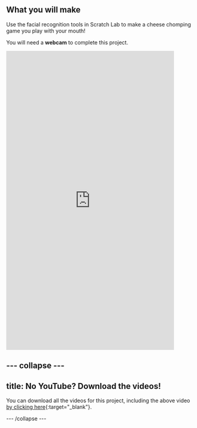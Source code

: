 ## What you will make

Use the facial recognition tools in Scratch Lab to make a cheese chomping game you play with your mouth! 

You will need a **webcam** to complete this project.

<html>
    <iframe style="max-width: 448px;" width="100%" height="796" src="https://www.youtube.com/embed/W0_2HYa1XEA?rel=0&cc_load_policy=1" frameborder="0" allow="accelerometer; autoplay; clipboard-write; encrypted-media; gyroscope; picture-in-picture; web-share" referrerpolicy="strict-origin-when-cross-origin" allowfullscreen>
    </iframe>    
</html>

--- collapse ---
---
title: No YouTube? Download the videos!
---

You can download all the videos for this project, including the above video [by clicking here](https://rpf.io/p/en/chomp-the-cheese-go){:target="_blank"}. 


--- /collapse ---